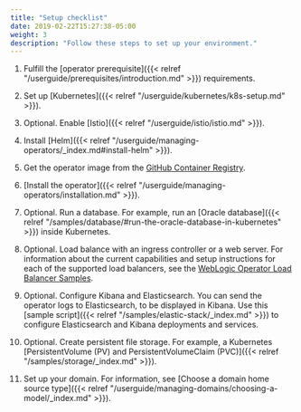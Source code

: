 ```yaml
---
title: "Setup checklist"
date: 2019-02-22T15:27:38-05:00
weight: 3
description: "Follow these steps to set up your environment."
---
```





1. Fulfill the [operator prerequisite]({{< relref "/userguide/prerequisites/introduction.md" >}}) requirements.

1. Set up [Kubernetes]({{< relref "/userguide/kubernetes/k8s-setup.md" >}}).

1. Optional. Enable [Istio]({{< relref "/userguide/istio/istio.md" >}}).

1. Install [Helm]({{< relref "/userguide/managing-operators/_index.md#install-helm" >}}).

1. Get the operator image from the [GitHub Container Registry](https://github.com/orgs/oracle/packages/container/package/weblogic-kubernetes-operator).

1. [Install the operator]({{< relref "/userguide/managing-operators/installation.md" >}}).

1. Optional. Run a database. For example, run an [Oracle database]({{< relref "/samples/database/#run-the-oracle-database-in-kubernetes" >}}) inside Kubernetes.

1. Optional. Load balance with an ingress controller or a web server. For information about the current capabilities and setup instructions for each of the supported load balancers, see the [WebLogic Operator Load Balancer Samples](https://github.com/oracle/weblogic-kubernetes-operator/blob/main/kubernetes/samples/charts/README.md).

1. Optional. Configure Kibana and Elasticsearch. You can send the operator logs to Elasticsearch, to be displayed in Kibana. Use
this [sample script]({{< relref "/samples/elastic-stack/_index.md" >}}) to configure Elasticsearch and Kibana deployments and services.

1. Optional. Create persistent file storage. For example, a Kubernetes [PersistentVolume (PV) and PersistentVolumeClaim (PVC)]({{< relref "/samples/storage/_index.md" >}}).

1. Set up your domain. For information, see [Choose a domain home source type]({{< relref "/userguide/managing-domains/choosing-a-model/_index.md" >}}).
